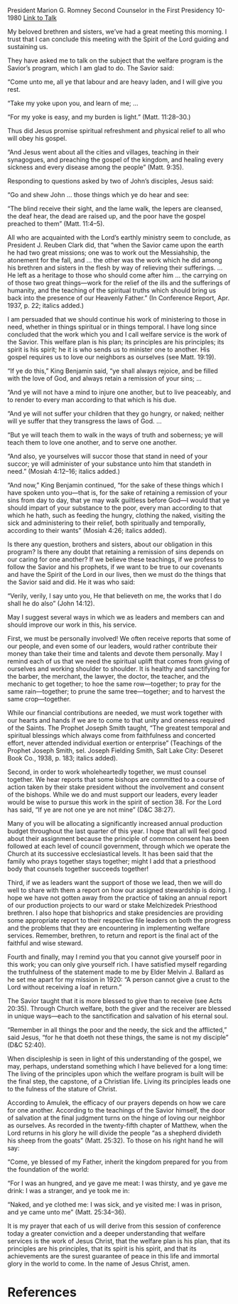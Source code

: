 President Marion G. Romney
Second Counselor in the First Presidency
10-1980
[Link to Talk](https://www.churchofjesuschrist.org/study/general-conference/1980/10/welfare-services-the-saviors-program?lang=eng)

My beloved brethren and sisters, we’ve had a great meeting this morning. I trust that I can conclude this meeting with the Spirit of the Lord guiding and sustaining us.

They have asked me to talk on the subject that the welfare program is the Savior’s program, which I am glad to do. The Savior said:

“Come unto me, all ye that labour and are heavy laden, and I will give you rest.

“Take my yoke upon you, and learn of me; …

“For my yoke is easy, and my burden is light.” (Matt. 11:28–30.)

Thus did Jesus promise spiritual refreshment and physical relief to all who will obey his gospel.

“And Jesus went about all the cities and villages, teaching in their synagogues, and preaching the gospel of the kingdom, and healing every sickness and every disease among the people” (Matt. 9:35).

Responding to questions asked by two of John’s disciples, Jesus said:

“Go and shew John … those things which ye do hear and see:

“The blind receive their sight, and the lame walk, the lepers are cleansed, the deaf hear, the dead are raised up, and the poor have the gospel preached to them” (Matt. 11:4–5).

All who are acquainted with the Lord’s earthly ministry seem to conclude, as President J. Reuben Clark did, that “when the Savior came upon the earth he had two great missions; one was to work out the Messiahship, the atonement for the fall, and … the other was the work which he did among his brethren and sisters in the flesh by way of relieving their sufferings. … He left as a heritage to those who should come after him … the carrying on of those two great things—work for the relief of the ills and the sufferings of humanity, and the teaching of the spiritual truths which should bring us back into the presence of our Heavenly Father.” (In Conference Report, Apr. 1937, p. 22; italics added.)

I am persuaded that we should continue his work of ministering to those in need, whether in things spiritual or in things temporal. I have long since concluded that the work which you and I call welfare service is the work of the Savior. This welfare plan is his plan; its principles are his principles; its spirit is his spirit; he it is who sends us to minister one to another. His gospel requires us to love our neighbors as ourselves (see Matt. 19:19).

“If ye do this,” King Benjamin said, “ye shall always rejoice, and be filled with the love of God, and always retain a remission of your sins; …

“And ye will not have a mind to injure one another, but to live peaceably, and to render to every man according to that which is his due.

“And ye will not suffer your children that they go hungry, or naked; neither will ye suffer that they transgress the laws of God. …

“But ye will teach them to walk in the ways of truth and soberness; ye will teach them to love one another, and to serve one another.

“And also, ye yourselves will succor those that stand in need of your succor; ye will administer of your substance unto him that standeth in need.” (Mosiah 4:12–16; italics added.)

“And now,” King Benjamin continued, “for the sake of these things which I have spoken unto you—that is, for the sake of retaining a remission of your sins from day to day, that ye may walk guiltless before God—I would that ye should impart of your substance to the poor, every man according to that which he hath, such as feeding the hungry, clothing the naked, visiting the sick and administering to their relief, both spiritually and temporally, according to their wants” (Mosiah 4:26; italics added).

Is there any question, brothers and sisters, about our obligation in this program? Is there any doubt that retaining a remission of sins depends on our caring for one another? If we believe these teachings, if we profess to follow the Savior and his prophets, if we want to be true to our covenants and have the Spirit of the Lord in our lives, then we must do the things that the Savior said and did. He it was who said:

“Verily, verily, I say unto you, He that believeth on me, the works that I do shall he do also” (John 14:12).

May I suggest several ways in which we as leaders and members can and should improve our work in this, his service.

First, we must be personally involved! We often receive reports that some of our people, and even some of our leaders, would rather contribute their money than take their time and talents and devote them personally. May I remind each of us that we need the spiritual uplift that comes from giving of ourselves and working shoulder to shoulder. It is healthy and sanctifying for the barber, the merchant, the lawyer, the doctor, the teacher, and the mechanic to get together; to hoe the same row—together; to pray for the same rain—together; to prune the same tree—together; and to harvest the same crop—together.

While our financial contributions are needed, we must work together with our hearts and hands if we are to come to that unity and oneness required of the Saints. The Prophet Joseph Smith taught, “The greatest temporal and spiritual blessings which always come from faithfulness and concerted effort, never attended individual exertion or enterprise” (Teachings of the Prophet Joseph Smith, sel. Joseph Fielding Smith, Salt Lake City: Deseret Book Co., 1938, p. 183; italics added).

Second, in order to work wholeheartedly together, we must counsel together. We hear reports that some bishops are committed to a course of action taken by their stake president without the involvement and consent of the bishops. While we do and must support our leaders, every leader would be wise to pursue this work in the spirit of section 38. For the Lord has said, “If ye are not one ye are not mine” (D&C 38:27).

Many of you will be allocating a significantly increased annual production budget throughout the last quarter of this year. I hope that all will feel good about their assignment because the principle of common consent has been followed at each level of council government, through which we operate the Church at its successive ecclesiastical levels. It has been said that the family who prays together stays together; might I add that a priesthood body that counsels together succeeds together!

Third, if we as leaders want the support of those we lead, then we will do well to share with them a report on how our assigned stewardship is doing. I hope we have not gotten away from the practice of taking an annual report of our production projects to our ward or stake Melchizedek Priesthood brethren. I also hope that bishoprics and stake presidencies are providing some appropriate report to their respective file leaders on both the progress and the problems that they are encountering in implementing welfare services. Remember, brethren, to return and report is the final act of the faithful and wise steward.

Fourth and finally, may I remind you that you cannot give yourself poor in this work; you can only give yourself rich. I have satisfied myself regarding the truthfulness of the statement made to me by Elder Melvin J. Ballard as he set me apart for my mission in 1920: “A person cannot give a crust to the Lord without receiving a loaf in return.”

The Savior taught that it is more blessed to give than to receive (see Acts 20:35). Through Church welfare, both the giver and the receiver are blessed in unique ways—each to the sanctification and salvation of his eternal soul.

“Remember in all things the poor and the needy, the sick and the afflicted,” said Jesus, “for he that doeth not these things, the same is not my disciple” (D&C 52:40).

When discipleship is seen in light of this understanding of the gospel, we may, perhaps, understand something which I have believed for a long time: The living of the principles upon which the welfare program is built will be the final step, the capstone, of a Christian life. Living its principles leads one to the fulness of the stature of Christ.

According to Amulek, the efficacy of our prayers depends on how we care for one another. According to the teachings of the Savior himself, the door of salvation at the final judgment turns on the hinge of loving our neighbor as ourselves. As recorded in the twenty-fifth chapter of Matthew, when the Lord returns in his glory he will divide the people “as a shepherd divideth his sheep from the goats” (Matt. 25:32). To those on his right hand he will say:

“Come, ye blessed of my Father, inherit the kingdom prepared for you from the foundation of the world:

“For I was an hungred, and ye gave me meat: I was thirsty, and ye gave me drink: I was a stranger, and ye took me in:

“Naked, and ye clothed me: I was sick, and ye visited me: I was in prison, and ye came unto me” (Matt. 25:34–36).

It is my prayer that each of us will derive from this session of conference today a greater conviction and a deeper understanding that welfare services is the work of Jesus Christ, that the welfare plan is his plan, that its principles are his principles, that its spirit is his spirit, and that its achievements are the surest guarantee of peace in this life and immortal glory in the world to come. In the name of Jesus Christ, amen.

# References
